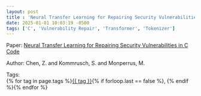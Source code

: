 ```yaml
---
layout: post
title : 'Neural Transfer Learning for Repairing Security Vulnerabilities in C Code'
date: 2025-01-01 10:03:19 -0500
tags: ['C', 'Vulnerability Repair', 'Transformer', 'Tokenizer']
---
```

Paper: [Neural Transfer Learning for Repairing Security Vulnerabilities in C Code](https://ieeexplore-ieee-org.proxy.library.nd.edu/document/9699412)

Author: Chen, Z. and Kommrusch, S. and Monperrus, M.




 Tags:  
        <span>{% for tag in page.tags %}<a href="{{ site.baseurl }}tags/#{{ tag | slugify }}">{{ tag }}</a>{% if forloop.last == false %}, {% endif %}{% endfor %}</span>
